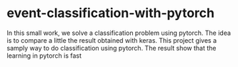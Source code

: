 # event-classification-with-pytorch
In this small work, we solve a classification problem using pytorch. The idea is to compare a little the result obtained with keras.
This project gives a samply way to do classification using pytorch. The result show that the learning in pytorch is fast
